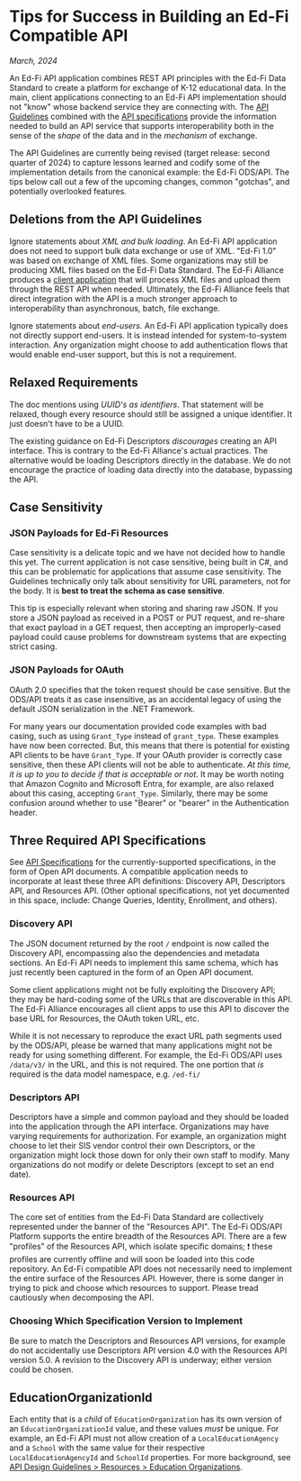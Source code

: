 # Tips for Success in Building an Ed-Fi Compatible API

_March, 2024_

An Ed-Fi API application combines REST API principles with the Ed-Fi Data
Standard to create a platform for exchange of K-12 educational data. In the
main, client applications connecting to an Ed-Fi API implementation should not
"know" whose backend service they are connecting with. The [API
Guidelines](./README.md) combined with the [API
specifications](../api-specifications/README.md) provide the information needed
to build an API service that supports interoperability both in the sense of the
_shape_ of the data and in the _mechanism_ of exchange.

The API Guidelines are currently being revised (target release: second quarter
of 2024) to capture lessons learned and codify some of the implementation
details from the canonical example: the Ed-Fi ODS/API. The tips below call out a
few of the upcoming changes, common "gotchas", and potentially overlooked
features.

## Deletions from the API Guidelines

Ignore statements about _XML and bulk loading_. An Ed-Fi API application does
not need to support bulk data exchange or use of XML. "Ed-Fi 1.0" was based on
exchange of XML files. Some organizations may still be producing XML files based
on the Ed-Fi Data Standard. The Ed-Fi Alliance produces a [client
application](https://edfi.atlassian.net/wiki/x/sQCFAQ)
that will process XML files and upload them through the REST API when needed.
Ultimately, the Ed-Fi Alliance feels that direct integration with the API is a
much stronger approach to interoperability than asynchronous, batch, file
exchange.

Ignore statements about _end-users_. An Ed-Fi API application typically does not
directly support end-users. It is instead intended for system-to-system
interaction. Any organization might choose to add authentication flows that
would enable end-user support, but this is not a requirement.

## Relaxed Requirements

The doc mentions using _UUID's as identifiers_. That statement will be relaxed,
though every resource should still be assigned a unique identifier. It just
doesn't have to be a UUID.

The existing guidance on Ed-Fi Descriptors _discourages_ creating an API
interface. This is contrary to the Ed-Fi Alliance's actual practices. The
alternative would be loading Descriptors directly in the database. We do not
encourage the practice of loading data directly into the database, bypassing the
API.

## Case Sensitivity

### JSON Payloads for Ed-Fi Resources

Case sensitivity is a delicate topic and we have not decided how to handle this
yet. The current application is not case sensitive, being built in C#, and this
can be problematic for applications that assume case sensitivity. The Guidelines
technically only talk about sensitivity for URL parameters, not for the body.
It is **best to treat the schema as case sensitive**.

This tip is especially relevant when storing and sharing raw JSON. If you store
a JSON payload as received in a POST or PUT request, and re-share that exact
payload in a GET request, then accepting an improperly-cased payload could cause
problems for downstream systems that are expecting strict casing.

### JSON Payloads for OAuth

OAuth 2.0 specifies that the token request should be case sensitive. But the
ODS/API treats it as case insensitive, as an accidental legacy of using the
default JSON serialization in the .NET Framework.

For many years our documentation provided code examples with bad casing, such as
using `Grant_Type` instead of `grant_type`. These examples have now been
corrected. But, this means that there is potential for existing API clients to
be have `Grant_Type`. If your OAuth provider is correctly case sensitive, then
these API clients will not be able to authenticate. _At this time, it is up to
you to decide if that is acceptable or not_. It may be worth noting that Amazon
Cognito and Microsoft Entra, for example, are also relaxed about this casing,
accepting `Grant_Type`. Similarly, there may be some confusion around whether to
use "Bearer" or "bearer" in the Authentication header.

## Three Required API Specifications

See [API Specifications](../api-specifications/) for the currently-supported
specifications, in the form of Open API documents. A compatible application
needs to incorporate at least these three API definitions: Discovery API,
Descriptors API, and Resources API. (Other optional specifications, not yet
documented in this space, include: Change Queries, Identity, Enrollment, and
others).

### Discovery API

The JSON document returned by the root `/` endpoint is now called the Discovery
API, encompassing also the dependencies and metadata sections. An Ed-Fi API
needs to implement this same schema, which has just recently been captured in
the form of an Open API document.

Some client applications might not be fully exploiting the Discovery API; they
may be hard-coding some of the URLs that are discoverable in this API. The Ed-Fi
Alliance encourages all client apps to use this API to discover the base URL for
Resources, the OAuth token URL, etc.

While it is not necessary to reproduce the exact URL path segments used by the
ODS/API, please be warned that many applications might not be ready for using
something different. For example, the Ed-Fi ODS/API uses `/data/v3/` in the URL,
and this is not required. The one portion that _is_ required is the data model
namespace, e.g. `/ed-fi/`

### Descriptors API

Descriptors have a simple and common payload and they should be loaded into the
application through the API interface. Organizations may have varying
requirements for authorization. For example, an organization might choose to let
their SIS vendor control their own Descriptors, or the organization might lock
those down for only their own staff to modify. Many organizations do not modify
or delete Descriptors (except to set an end date).

### Resources API

The core set of entities from the Ed-Fi Data Standard are collectively
represented under the banner of the "Resources API". The Ed-Fi ODS/API Platform
supports the entire breadth of the Resources API. There are a few "profiles" of
the Resources API, which isolate specific domains; :exclamation: these profiles
are currently offline and will soon be loaded into this code repository. An
Ed-Fi compatible API does not necessarily need to implement the entire surface
of the Resources API. However, there is some danger in trying to pick and choose
which resources to support. Please tread cautiously when decomposing the API.

### Choosing Which Specification Version to Implement

Be sure to match the Descriptors and Resources API versions, for example do not
accidentally use Descriptors API version 4.0 with the Resources API version 5.0.
A revision to the Discovery API is underway; either version could be chosen.

## EducationOrganizationId

Each entity that is a _child_ of `EducationOrganization` has its own version of
an `EducationOrganizationId` value, and these values _must_ be unique. For
example, an Ed-Fi API must not allow creation of a `LocalEducationAgency` and a
`School` with the same value for their respective `LocalEducationAgencyId` and
`SchoolId` properties. For more background, see [API Design Guidelines >
Resources > Education
Organizations](v4.0/API-DESIGN-GUIDELINES/RESOURCES.md#education-organizations).
